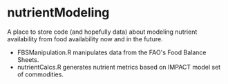 # nutrientModeling
A place to store code (and hopefully data) about modeling nutrient availability from food availability now and in the future. 
- FBSManipulation.R manipulates data from the FAO's Food Balance Sheets. 
- nutrientCalcs.R generates nutrient metrics based on IMPACT model set of commodities.
